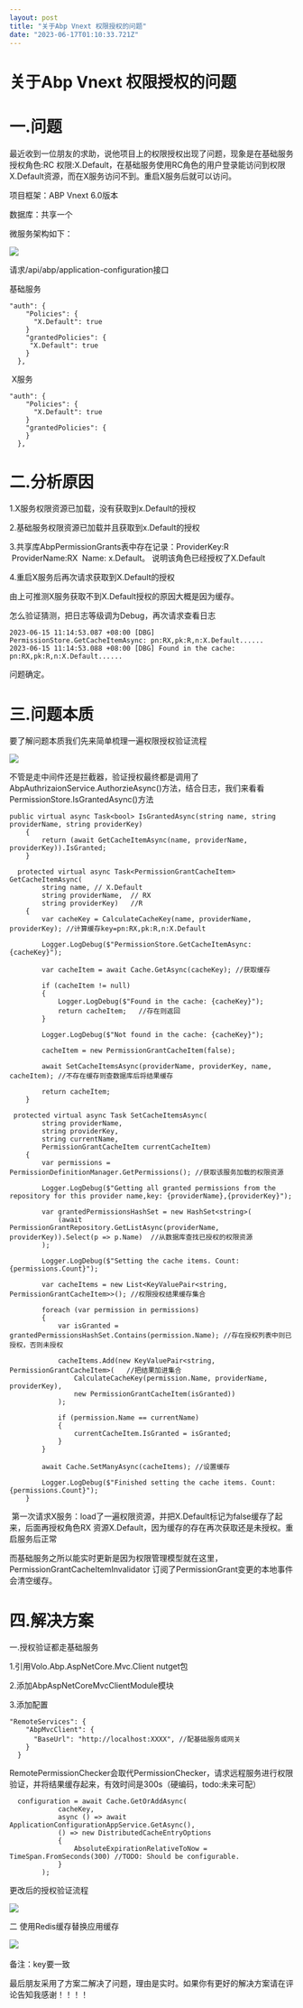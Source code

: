 ```yaml
---
layout: post
title: "关于Abp Vnext 权限授权的问题"
date: "2023-06-17T01:10:33.721Z"
---
```

关于Abp Vnext 权限授权的问题
===================

一.问题
====

最近收到一位朋友的求助，说他项目上的权限授权出现了问题，现象是在基础服务授权角色:RC 权限:X.Default，在基础服务使用RC角色的用户登录能访问到权限X.Default资源，而在X服务访问不到。重启X服务后就可以访问。

项目框架：ABP Vnext 6.0版本

数据库：共享一个

微服务架构如下：

![](https://img2023.cnblogs.com/blog/1397441/202306/1397441-20230616111909207-254100398.png)

请求/api/abp/application-configuration接口

基础服务

    "auth": {
        "Policies": {
          "X.Default": true
        }
        "grantedPolicies": {
         "X.Default": true
        }
      },

 X服务

    "auth": {
        "Policies": {
          "X.Default": true
        }
        "grantedPolicies": {
        }
      },

二.分析原因
======

1.X服务权限资源已加载，没有获取到x.Default的授权

2.基础服务权限资源已加载并且获取到x.Default的授权

3.共享库AbpPermissionGrants表中存在记录：ProviderKey:R  ProviderName:RX  Name: x.Default。 说明该角色已经授权了X.Default

4.重启X服务后再次请求获取到X.Default的授权

由上可推测X服务获取不到X.Default授权的原因大概是因为缓存。

怎么验证猜测，把日志等级调为Debug，再次请求查看日志

`2023-06-15 11:14:53.087 +08:00 [DBG] PermissionStore.GetCacheItemAsync: pn:RX,pk:R,n:X.Default......`  
`2023-06-15 11:14:53.088 +08:00 [DBG] Found in the cache: pn:RX,pk:R,n:X.Default......`

问题确定。

三.问题本质
======

要了解问题本质我们先来简单梳理一遍权限授权验证流程

![](https://img2023.cnblogs.com/blog/1397441/202306/1397441-20230616141341145-391119149.png)

不管是走中间件还是拦截器，验证授权最终都是调用了AbpAuthrizaionService.AuthorzieAsync()方法，结合日志，我们来看看PermissionStore.IsGrantedAsync()方法

    public virtual async Task<bool> IsGrantedAsync(string name, string providerName, string providerKey)
        {
            return (await GetCacheItemAsync(name, providerName, providerKey)).IsGranted;
        }
      
      protected virtual async Task<PermissionGrantCacheItem> GetCacheItemAsync(
            string name, // X.Default
            string providerName,  // RX
            string providerKey)   //R
        {
            var cacheKey = CalculateCacheKey(name, providerName, providerKey); //计算缓存key=pn:RX,pk:R,n:X.Default
    
            Logger.LogDebug($"PermissionStore.GetCacheItemAsync: {cacheKey}");
    
            var cacheItem = await Cache.GetAsync(cacheKey); //获取缓存
    
            if (cacheItem != null)
            {
                Logger.LogDebug($"Found in the cache: {cacheKey}");
                return cacheItem;   //存在则返回
            }
    
            Logger.LogDebug($"Not found in the cache: {cacheKey}");
    
            cacheItem = new PermissionGrantCacheItem(false);
    
            await SetCacheItemsAsync(providerName, providerKey, name, cacheItem); //不存在缓存则查数据库后将结果缓存
    
            return cacheItem;
        }

     protected virtual async Task SetCacheItemsAsync(
            string providerName,
            string providerKey,
            string currentName,
            PermissionGrantCacheItem currentCacheItem)
        {
            var permissions = PermissionDefinitionManager.GetPermissions(); //获取该服务加载的权限资源
    
            Logger.LogDebug($"Getting all granted permissions from the repository for this provider name,key: {providerName},{providerKey}");
    
            var grantedPermissionsHashSet = new HashSet<string>(
                (await PermissionGrantRepository.GetListAsync(providerName, providerKey)).Select(p => p.Name)  //从数据库查找已授权的权限资源
            );   
    
            Logger.LogDebug($"Setting the cache items. Count: {permissions.Count}");
    
            var cacheItems = new List<KeyValuePair<string, PermissionGrantCacheItem>>(); //权限授权结果缓存集合
    
            foreach (var permission in permissions)
            {
                var isGranted = grantedPermissionsHashSet.Contains(permission.Name); //存在授权列表中则已授权，否则未授权
    
                cacheItems.Add(new KeyValuePair<string, PermissionGrantCacheItem>(   //把结果加进集合
                    CalculateCacheKey(permission.Name, providerName, providerKey),
                    new PermissionGrantCacheItem(isGranted))
                );
    
                if (permission.Name == currentName)
                {
                    currentCacheItem.IsGranted = isGranted;
                }
            }
    
            await Cache.SetManyAsync(cacheItems); //设置缓存
    
            Logger.LogDebug($"Finished setting the cache items. Count: {permissions.Count}");
        }

 第一次请求X服务：load了一遍权限资源，并把X.Default标记为false缓存了起来，后面再授权角色RX 资源X.Default，因为缓存的存在再次获取还是未授权。重启服务后正常

而基础服务之所以能实时更新是因为权限管理模型就在这里， PermissionGrantCacheItemInvalidator 订阅了PermissionGrant变更的本地事件会清空缓存。

四.解决方案
======

一.授权验证都走基础服务

1.引用Volo.Abp.AspNetCore.Mvc.Client nutget包

2.添加AbpAspNetCoreMvcClientModule模块

3.添加配置

    "RemoteServices": {
        "AbpMvcClient": {
          "BaseUrl": "http://localhost:XXXX", //配基础服务或网关
        }
      }

RemotePermissionChecker会取代PermissionChecker，请求远程服务进行权限验证，并将结果缓存起来，有效时间是300s（硬编码，todo:未来可配）

      configuration = await Cache.GetOrAddAsync(
                cacheKey,
                async () => await ApplicationConfigurationAppService.GetAsync(),
                () => new DistributedCacheEntryOptions
                {
                    AbsoluteExpirationRelativeToNow = TimeSpan.FromSeconds(300) //TODO: Should be configurable.
                }
            );

更改后的授权验证流程 

![](https://img2023.cnblogs.com/blog/1397441/202306/1397441-20230616152033991-245174505.png)

二 使用Redis缓存替换应用缓存

![](https://img2023.cnblogs.com/blog/1397441/202306/1397441-20230616153402923-1909012550.png) 

备注：key要一致

最后朋友采用了方案二解决了问题，理由是实时。如果你有更好的解决方案请在评论告知我感谢！！！！